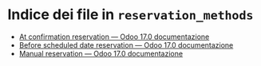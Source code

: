 # Indice dei file in `reservation_methods`

- [At confirmation reservation — Odoo 17.0 documentazione](./at_confirmation.md)
- [Before scheduled date reservation — Odoo 17.0 documentazione](./before_scheduled_date.md)
- [Manual reservation — Odoo 17.0 documentazione](./manually.md)

